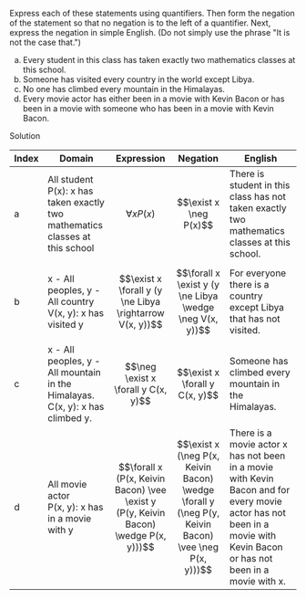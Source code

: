 Express each of these statements using quantifiers. Then form the negation of the statement so that no negation is to the left of a quantifier. Next, express the negation in simple English. (Do not simply use the phrase "It is not the case that.")

1. Every student in this class has taken exactly two mathematics classes at this school.
2. Someone has visited every country in the world except Libya.
3. No one has climbed every mountain in the Himalayas.
4. Every movie actor has either been in a movie with Kevin Bacon or has been in a movie with someone who has been in a movie with Kevin Bacon.

Solution

|Index|Domain|Expression|Negation|English|
|--|--|--|--|--|
|a|All student <br>P(x): x has taken exactly two mathematics classes at this school|$$\forall x P(x)$$|$$\exist x \neg P(x)$$|There is student in this class has not taken exactly two mathematics classes at this school.|
|b|x - All peoples, y - All country <br>V(x, y): x has visited y|$$\exist x \forall y (y \ne Libya \rightarrow V(x, y))$$|$$\forall x \exist y (y \ne Libya \wedge \neg V(x, y))$$|For everyone there is a country except Libya that has not visited.|
|c|x - All peoples, y - All mountain in the Himalayas.<br>C(x, y): x has climbed y.|$$\neg \exist x \forall y C(x, y)$$|$$\exist x \forall y C(x, y)$$|Someone has climbed every mountain in the Himalayas.|
|d|All movie actor <br>P(x, y): x has in a movie with y|$$\forall x (P(x, Keivin Bacon) \vee \exist y (P(y, Keivin Bacon) \wedge P(x, y)))$$|$$\exist x (\neg P(x, Keivin Bacon) \wedge \forall y (\neg P(y, Keivin Bacon) \vee \neg P(x, y)))$$|There is a movie actor x has not been in a movie with Kevin Bacon and for every movie actor has not been in a movie with Kevin Bacon or has not been in a movie with x.|

<style type="text/css">
    ol { list-style-type: lower-alpha; }
</style>